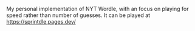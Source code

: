 My personal implementation of NYT Wordle, with an focus on playing for speed rather than number of guesses. It can be played at https://sprintdle.pages.dev/
